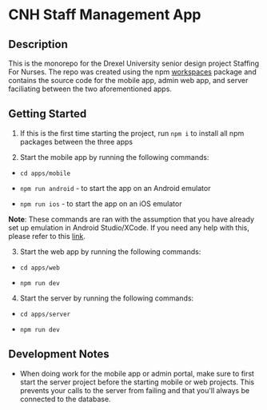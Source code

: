 
# CNH Staff Management App

  

## Description

  

This is the monorepo for the Drexel University senior design project Staffing For Nurses. The repo was created using the npm [workspaces](https://docs.npmjs.com/cli/v8/using-npm/workspaces) package and contains the source code for the mobile app, admin web app, and server faciliating between the two aforementioned apps.

  

## Getting Started

  
1. If this is the first time starting the project, run `npm i` to install all npm packages between the three apps
 
2. Start the mobile app by running the following commands:


- `cd apps/mobile`

-  `npm run android` - to start the app on an Android emulator

-  `npm run ios` - to start the app on an iOS emulator

  

**Note**: These commands are ran with the assumption that you have already set up emulation in Android Studio/XCode. If you need any help with this, please refer to this [link](https://reactnative.dev/docs/environment-setup?guide=native).

  

3. Start the web app by running the following commands:

  

-  `cd apps/web`

  

-  `npm run dev`

  

4. Start the server by running the following commands:

  

-  `cd apps/server`

  

-  `npm run dev`

  
  

## Development Notes
- When doing work for the mobile app or admin portal, make sure to first start the server project before the starting mobile or web projects. This prevents your calls to the server from failing and that you'll always be connected to the database.
